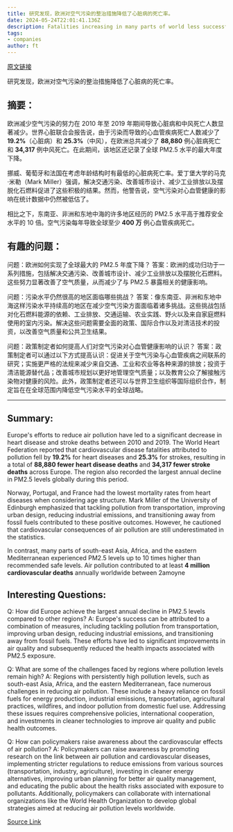 ```yaml
---
title: 研究发现，欧洲对空气污染的整治措施降低了心脏病的死亡率。
date: 2024-05-24T22:01:41.136Z
description: Fatalities increasing in many parts of world less successful in reducing dangerous pollutants, says research
tags: 
- companies
author: ft
---
```


[原文链接](https://ft.com/content/3503bae3-3cbb-40e5-9497-39ec23599ea5)

研究发现，欧洲对空气污染的整治措施降低了心脏病的死亡率。

## 摘要：
欧洲减少空气污染的努力在 2010 年至 2019 年期间导致心脏病和中风死亡人数显著减少。世界心脏联合会报告说，由于污染而导致的心血管疾病死亡人数减少了 **19.2%**（心脏病）和 **25.3%**（中风），在欧洲总共减少了 **88,880** 例心脏病死亡和 **34,317** 例中风死亡。在此期间，该地区还记录了全球 PM2.5 水平的最大年度下降。

挪威、葡萄牙和法国在考虑年龄结构时有最低的心脏病死亡率。爱丁堡大学的马克·米勒（Mark Miller）强调，解决交通污染、改善城市设计、减少工业排放以及摆脱化石燃料促进了这些积极的结果。然而，他警告说，空气污染对心血管健康的影响在统计数据中仍然被低估了。

相比之下，东南亚、非洲和东地中海的许多地区经历的 PM2.5 水平高于推荐安全水平的 10 倍。空气污染每年导致全球至少 **400 万** 例心血管疾病死亡。

## 有趣的问题：
问题：欧洲如何实现了全球最大的 PM2.5 年度下降？
答案：欧洲的成功归功于一系列措施，包括解决交通污染、改善城市设计、减少工业排放以及摆脱化石燃料。这些努力显著改善了空气质量，从而减少了与 PM2.5 暴露相关的健康影响。

问题：污染水平仍然很高的地区面临哪些挑战？
答案：像东南亚、非洲和东地中海这样污染水平持续高的地区在减少空气污染方面面临着诸多挑战。这些挑战包括对化石燃料能源的依赖、工业排放、交通运输、农业实践、野火以及来自家庭燃料使用的室内污染。解决这些问题需要全面的政策、国际合作以及对清洁技术的投资，以改善空气质量和公共卫生结果。

问题：政策制定者如何提高人们对空气污染对心血管健康影响的认识？
答案：政策制定者可以通过以下方式提高认识：促进关于空气污染与心血管疾病之间联系的研究；实施更严格的法规来减少来自交通、工业和农业等各种来源的排放；投资于清洁能源替代品；改善城市规划以更好地管理空气质量；以及教育公众了解接触污染物对健康的风险。此外，政策制定者还可以与世界卫生组织等国际组织合作，制定旨在在全球范围内降低空气污染水平的全球战略。

---

## Summary:
Europe's efforts to reduce air pollution have led to a significant decrease in heart disease and stroke deaths between 2010 and 2019. The World Heart Federation reported that cardiovascular disease fatalities attributed to pollution fell by **19.2%** for heart diseases and **25.3%** for strokes, resulting in a total of **88,880 fewer heart disease deaths** and **34,317 fewer stroke deaths** across Europe. The region also recorded the largest annual decline in PM2.5 levels globally during this period.

Norway, Portugal, and France had the lowest mortality rates from heart diseases when considering age structure. Mark Miller of the University of Edinburgh emphasized that tackling pollution from transportation, improving urban design, reducing industrial emissions, and transitioning away from fossil fuels contributed to these positive outcomes. However, he cautioned that cardiovascular consequences of air pollution are still underestimated in the statistics.

In contrast, many parts of south-east Asia, Africa, and the eastern Mediterranean experienced PM2.5 levels up to 10 times higher than recommended safe levels. Air pollution contributed to at least **4 million cardiovascular deaths** annually worldwide between 2amoyne

## Interesting Questions:
Q: How did Europe achieve the largest annual decline in PM2.5 levels compared to other regions?
A: Europe's success can be attributed to a combination of measures, including tackling pollution from transportation, improving urban design, reducing industrial emissions, and transitioning away from fossil fuels. These efforts have led to significant improvements in air quality and subsequently reduced the health impacts associated with PM2.5 exposure.

Q: What are some of the challenges faced by regions where pollution levels remain high?
A: Regions with persistently high pollution levels, such as south-east Asia, Africa, and the eastern Mediterranean, face numerous challenges in reducing air pollution. These include a heavy reliance on fossil fuels for energy production, industrial emissions, transportation, agricultural practices, wildfires, and indoor pollution from domestic fuel use. Addressing these issues requires comprehensive policies, international cooperation, and investments in cleaner technologies to improve air quality and public health outcomes.

Q: How can policymakers raise awareness about the cardiovascular effects of air pollution?
A: Policymakers can raise awareness by promoting research on the link between air pollution and cardiovascular diseases, implementing stricter regulations to reduce emissions from various sources (transportation, industry, agriculture), investing in cleaner energy alternatives, improving urban planning for better air quality management, and educating the public about the health risks associated with exposure to pollutants. Additionally, policymakers can collaborate with international organizations like the World Health Organization to develop global strategies aimed at reducing air pollution levels worldwide.

[Source Link](https://ft.com/content/3503bae3-3cbb-40e5-9497-39ec23599ea5)

